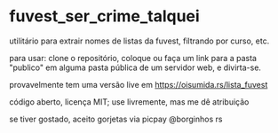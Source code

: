 # fuvest_ser_crime_talquei
utilitário para extrair nomes de listas da fuvest, filtrando por curso, etc.

para usar: clone o repositório, coloque ou faça um link para a pasta "publico"
em alguma pasta pública de um servidor web, e divirta-se.

provavelmente tem uma versão live em https://oisumida.rs/lista_fuvest

código aberto, licença MIT; use livremente, mas me dê atribuição

se tiver gostado, aceito gorjetas via picpay \@borginhos rs
